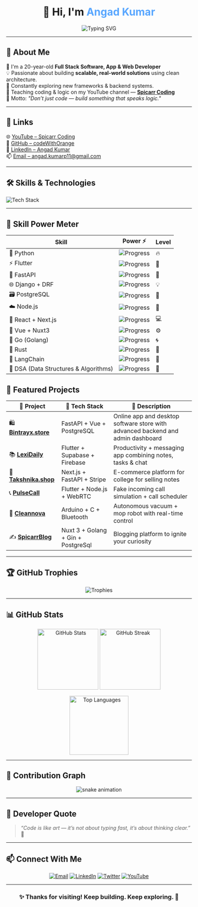 <!-- 💫 Angad Kumar's GitHub Profile README.md -->

<h1 align="center">👋 Hi, I'm <span style="color:#58a6ff;">Angad Kumar</span></h1>

<p align="center">
  <img src="https://readme-typing-svg.herokuapp.com?font=Fira+Code&pause=1000&color=58A6FF&center=true&vCenter=true&width=600&lines=Full-Stack+Developer+💻;App+%26+Web+Developer+🌐;AI+%26+ML+Explorer+🧠;Building+Production+Ready+Apps+🚀" alt="Typing SVG"/>
</p>

---

## 🚀 About Me
👦 I'm a 20-year-old **Full Stack Software, App & Web Developer**  
💡 Passionate about building **scalable, real-world solutions** using clean architecture.  
🧠 Constantly exploring new frameworks & backend systems.  
🎥 Teaching coding & logic on my YouTube channel — [**Spicarr Coding**](https://www.youtube.com/@spicarrcoding)  
💬 Motto: *"Don’t just code — build something that speaks logic."*

---

## 🔗 Links
🌐 [YouTube – Spicarr Coding](https://www.youtube.com/@spicarrcoding)  
🐙 [GitHub – codeWithOrange](https://github.com/codeWithOrange)  
💼 [LinkedIn – Angad Kumar](https://www.linkedin.com/in/angadp11/)  
📫 [Email – angad.kumarp11@gmail.com](mailto:angad.kumarp11@gmail.com)

---

## 🛠️ Skills & Technologies

<p align="left">
  <img src="https://skillicons.dev/icons?i=c,cpp,java,python,go,cs,rust,js,ts,dart,html,css,flutter,react,reactnative,nextjs,nuxtjs,vue,django,fastapi,nodejs,express,mongodb,mysql,postgres,redis,docker,linux,git,github,postman,figma" alt="Tech Stack"/>
</p>

---

## 🧠 Skill Power Meter

| Skill | Power ⚡ | Level |
|-------|-----------|--------|
| 🐍 Python | ![Progress](https://progress-bar.dev/95/?title=Expert&color=00C851) | 🔥 |
| ⚡ Flutter | ![Progress](https://progress-bar.dev/90/?title=Advanced&color=ff6b6b) | 🚀 |
| 🧱 FastAPI | ![Progress](https://progress-bar.dev/88/?title=Advanced&color=33b5e5) | 💫 |
| 🌐 Django + DRF | ![Progress](https://progress-bar.dev/85/?title=Advanced&color=feca57) | 💡 |
| 🗃️ PostgreSQL | ![Progress](https://progress-bar.dev/80/?title=Proficient&color=10ac84) | 🔧 |
| ☁️ Node.js | ![Progress](https://progress-bar.dev/78/?title=Strong&color=1dd1a1) | 🧩 |
| 🧠 React + Next.js | ![Progress](https://progress-bar.dev/75/?title=Good&color=5f27cd) | 💻 |
| 🦾 Vue + Nuxt3 | ![Progress](https://progress-bar.dev/70/?title=Good&color=ff9f43) | ⚙️ |
| 🦍 Go (Golang) | ![Progress](https://progress-bar.dev/65/?title=Intermediate&color=4285F4) | 🌀 |
| 🦀 Rust | ![Progress](https://progress-bar.dev/60/?title=Learning&color=b86bff) | 🧱 |
| 🔗 LangChain | ![Progress](https://progress-bar.dev/55/?title=Exploring&color=00e676) | 🧬 |
| 🧮 DSA (Data Structures & Algorithms) | ![Progress](https://progress-bar.dev/85/?title=Advanced&color=f368e0) | 🧠 |



## 💼 Featured Projects

| 🚀 Project | 🔧 Tech Stack | 🌟 Description |
|-------------|---------------|----------------|
| 🛍️ **[Bintrayx.store](https://bintrayx.store)** | FastAPI + Vue + PostgreSQL | Online app and desktop software store with advanced backend and admin dashboard |
| 📚 **[LexiDaily](https://play.google.com/store/apps/details?id=com.spicarr.lexidaily&hl=en)** | Flutter + Supabase + Firebase | Productivity + messaging app combining notes, tasks & chat |
| 🧥 **[Takshnika.shop](https://takshnika.shop)** | Next.js + FastAPI + Stripe | E-commerce platform for college for selling notes |
| 📞 **[PulseCall](https://bintrayx.store/auth/all_softwares/6/)** | Flutter + Node.js + WebRTC | Fake incoming call simulation + call scheduler |
| 🤖 **[Cleannova](https://cleannova.vercel.app)** | Arduino + C + Bluetooth | Autonomous vacuum + mop robot with real-time control |
| ✍️ **[SpicarrBlog](https://spicarrblog.vercel.app)** | Nuxt 3 + Golang + Gin + PostgreSql | Blogging platform to ignite your curiosity |

---

## 🏆 GitHub Trophies
<p align="center">
  <img src="https://github-profile-trophy.vercel.app/?username=codeWithOrange&theme=tokyonight&no-frame=true&margin-w=10&row=1&column=6" alt="Trophies"/>
</p>

---

## 📊 GitHub Stats

<p align="center">
  <img src="https://github-readme-stats.vercel.app/api?username=codeWithOrange&show_icons=true&theme=tokyonight&hide_border=true" height="165" alt="GitHub Stats"/>
  <img src="https://github-readme-streak-stats.herokuapp.com/?user=codeWithOrange&theme=tokyonight&hide_border=true" height="165" alt="GitHub Streak"/>
</p>

<p align="center">
  <img src="https://github-readme-stats.vercel.app/api/top-langs/?username=codeWithOrange&layout=compact&theme=tokyonight&hide_border=true" height="160" alt="Top Languages"/>
</p>

---

## 🧩 Contribution Graph
<p align="center">
  <img src="https://github.com/codeWithOrange/codeWithOrange/blob/output/github-contribution-grid-snake.svg" alt="snake animation"/>
</p>

---

## 💬 Developer Quote
> *“Code is like art — it’s not about typing fast, it’s about thinking clear.”* 🎯

---

## 📫 Connect With Me
<p align="center">
  <a href="mailto:angad.kumarp11@gmail.com"><img src="https://img.shields.io/badge/Email-FF6B6B?style=for-the-badge&logo=gmail&logoColor=white" alt="Email"/></a>
  <a href="https://www.linkedin.com/in/angadp11/"><img src="https://img.shields.io/badge/LinkedIn-0A66C2?style=for-the-badge&logo=linkedin&logoColor=white" alt="LinkedIn"/></a>
  <a href="https://x.com/VarunAryan9"><img src="https://img.shields.io/badge/Twitter-1DA1F2?style=for-the-badge&logo=twitter&logoColor=white" alt="Twitter"/></a>
  <a href="https://www.youtube.com/@spicarrcoding"><img src="https://img.shields.io/badge/YouTube-FF0000?style=for-the-badge&logo=youtube&logoColor=white" alt="YouTube"/></a>
</p>

---

<h3 align="center">✨ Thanks for visiting! Keep building. Keep exploring. 💫</h3>
